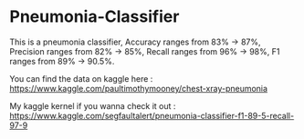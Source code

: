 # Pneumonia-Classifier


This is a pneumonia classifier, Accuracy ranges from 83% -> 87%, Precision ranges from 82% -> 85%, Recall ranges from 96% -> 98%, F1 ranges from 89% -> 90.5%. 

You can find the data on kaggle here : https://www.kaggle.com/paultimothymooney/chest-xray-pneumonia 

My kaggle kernel if you wanna check it out : https://www.kaggle.com/segfaultalert/pneumonia-classifier-f1-89-5-recall-97-9 


